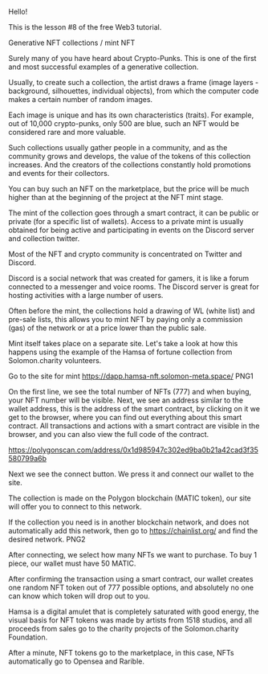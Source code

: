 Hello!

This is the lesson #8 of the free Web3 tutorial.

Generative NFT collections / mint NFT

Surely many of you have heard about Crypto-Punks. This is one of the first and most successful examples of a generative collection.

Usually, to create such a collection, the artist draws a frame (image layers - background, silhouettes, individual objects), from which the computer code makes a certain number of random images.

Each image is unique and has its own characteristics (traits). For example, out of 10,000 crypto-punks, only 500 are blue, such an NFT would be considered rare and more valuable.

Such collections usually gather people in a community, and as the community grows and develops, the value of the tokens of this collection increases. And the creators of the collections constantly hold promotions and events for their collectors.

You can buy such an NFT on the marketplace, but the price will be much higher than at the beginning of the project at the NFT mint stage.

The mint of the collection goes through a smart contract, it can be public or private (for a specific list of wallets). Access to a private mint is usually obtained for being active and participating in events on the Discord server and collection twitter.

Most of the NFT and crypto community is concentrated on Twitter and Discord.

Discord is a social network that was created for gamers, it is like a forum connected to a messenger and voice rooms. The Discord server is great for hosting activities with a large number of users.

Often before the mint, the collections hold a drawing of WL (white list) and pre-sale lists, this allows you to mint NFT by paying only a commission (gas) of the network or at a price lower than the public sale.

Mint itself takes place on a separate site. Let's take a look at how this happens using the example of the Hamsa of fortune collection from Solomon.charity volunteers.

Go to the site for mint https://dapp.hamsa-nft.solomon-meta.space/
PNG1

On the first line, we see the total number of NFTs (777) and when buying, your NFT number will be visible. Next, we see an address similar to the wallet address, this is the address of the smart contract, by clicking on it we get to the browser, where you can find out everything about this smart contract. All transactions and actions with a smart contract are visible in the browser, and you can also view the full code of the contract.

https://polygonscan.com/address/0x1d985947c302ed9ba0b21a42cad3f35580799a6b

Next we see the connect button. We press it and connect our wallet to the site.

The collection is made on the Polygon blockchain (MATIC token), our site will offer you to connect to this network.

If the collection you need is in another blockchain network, and does not automatically add this network, then go to https://chainlist.org/ and find the desired network.
PNG2

After connecting, we select how many NFTs we want to purchase. To buy 1 piece, our wallet must have 50 MATIC.

After confirming the transaction using a smart contract, our wallet creates one random NFT token out of 777 possible options, and absolutely no one can know which token will drop out to you.

Hamsa is a digital amulet that is completely saturated with good energy, the visual basis for NFT tokens was made by artists from 1518 studios, and all proceeds from sales go to the charity projects of the Solomon.charity Foundation.

After a minute, NFT tokens go to the marketplace, in this case, NFTs automatically go to Opensea and Rarible.